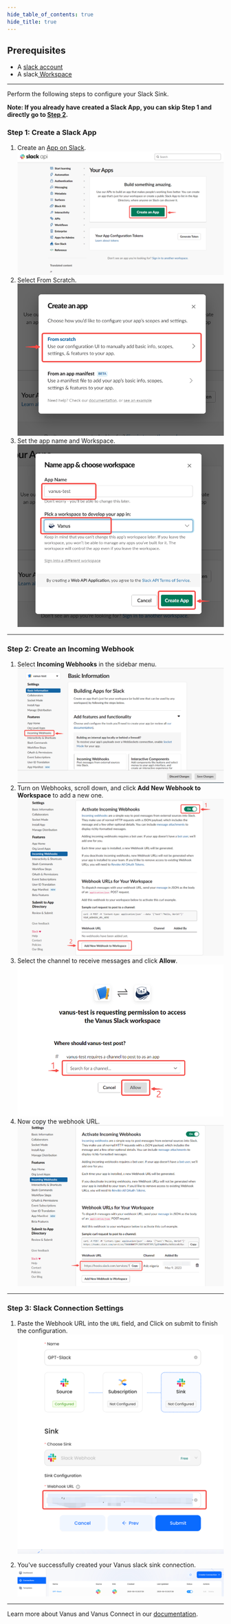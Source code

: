 ```yaml
--- 
hide_table_of_contents: true
hide_title: true
---
```


## Prerequisites

- A [slack account](https://slack.com)
- A slack[ Workspace](https://slack.com/help/articles/206845317-Create-a-Slack-workspace)

---

Perform the following steps to configure your Slack Sink.

**Note: If you already have created a Slack App, you can skip Step 1 and directly go to [Step 2](#step-2-create-an-incoming-webhook).**

### Step 1: Create a Slack App
1. Create an [App on Slack](https://api.slack.com/apps).
   ![](images/1.png)
2. Select From Scratch.
   ![](images/2.png)
3. Set the app name and Workspace.
![](images/3.png)

---

### Step 2: Create an Incoming Webhook
1. Select **Incoming Webhooks** in the sidebar menu.
![img.png](images/4.png)
2. Turn on Webhooks, scroll down, and click **Add New Webhook to Workspace** to add a new one.
![](images/5.png)
3. Select the channel to receive messages and click **Allow**.
![img.png](images/6.png)
4. Now copy the webhook URL.
![](images/7.png)

---

### Step 3: Slack Connection Settings

1. Paste the Webhook URL into the `URL` field, and Click on submit to finish the configuration.
   ![img_2.png](images/submit-slack.png)

2. You've successfully created your Vanus slack sink connection.  
   ![](images/finish-slack-connection.png)

---

Learn more about Vanus and Vanus Connect in our [documentation](https://docs.vanus.ai).
